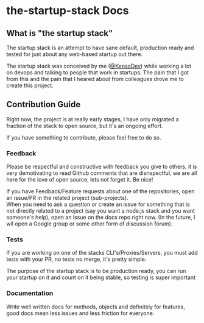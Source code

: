 # the-startup-stack Docs

## What is "the startup stack"

The startup stack is an attempt to have sane default, production ready and tested for just about any web-based startup out there.

The startup stack was conceived by me ([@KensoDev](http://twitter.com/KensoDev)) while working a lot on devops and talking to people that work in startups. The pain that I got from this and the pain that I heared about from colleagues drove me to create this project.

## Contribution Guide

Right now, the project is at really early stages, I have only migrated a fraction of the stack to open source, but it's an ongoing effort.

If you have something to contribute, please feel free to do so.

### Feedback

Please be respectful and constructive with feedback you give to others, it is very demotivating to read Github comments that are disrispectful, we are all here for the love of open source, lets not forget it. Be nice!

If you have Feedback/Feature requests about one of the repositories, open an issue/PR in the related project (sub-projects).  
When you need to ask a question or create an issue for something that is not directly related to a project (say you want a node.js stack and you want someone's help), open an issue on the docs repo right now. (In the future, I wil open a Google group or some other form of discussion forum).

### Tests

If you are working on one of the stacks CLI's/Proxies/Servers, you must add tests with your PR, no tests no merge, it's pretty simple.

The purpose of the startup stack is to be production ready, you can run your startup on it and count on it being stable, so testing is super important

### Documentation

Write well written docs for methods, objects and definitely for features, good docs mean less issues and less friction for everyone.


